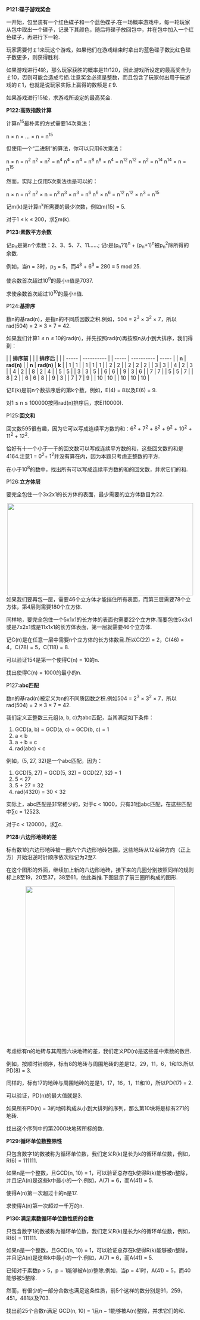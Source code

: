 
**P121:碟子游戏奖金**

一开始，包里装有一个红色碟子和一个蓝色碟子.在一场概率游戏中，每一轮玩家从包中取出一个碟子，记录下其颜色，随后将碟子放回包中，并在包中加入一个红色碟子，再进行下一轮.

玩家需要付￡1来玩这个游戏，如果他们在游戏结束时拿出的蓝色碟子数比红色碟子数更多，则获得胜利.

如果游戏进行4轮，那么玩家获胜的概率是11/120，因此游戏所设定的最高奖金为￡10，否则可能会造成亏损.注意奖金必须是整数，而且包含了玩家付出用于玩游戏的￡1，也就是说玩家实际上赢得的数额是￡9.

如果游戏进行15轮，求游戏所设定的最高奖金.







**P122:高效指数计算**

计算n<sup>15</sup>最朴素的方式需要14次乘法：

n × n × … × n = n<sup>15</sup>

但使用一个“二进制”的算法，你可以只用6次乘法：

n × n = n<sup>2</sup>
n<sup>2</sup> × n<sup>2</sup> = n<sup>4</sup>
n<sup>4</sup> × n<sup>4</sup> = n<sup>8</sup>
n<sup>8</sup> × n<sup>4</sup> = n<sup>12</sup>
n<sup>12</sup> × n<sup>2</sup> = n<sup>14</sup>
n<sup>14</sup> × n = n<sup>15</sup>

然而，实际上仅用5次乘法也是可以的：

n × n = n<sup>2</sup>
n<sup>2</sup> × n = n<sup>3</sup>
n<sup>3</sup> × n<sup>3</sup> = n<sup>6</sup>
n<sup>6</sup> × n<sup>6</sup> = n<sup>12</sup>
n<sup>12</sup> × n<sup>3</sup> = n<sup>15</sup>

记m(k)是计算n<sup>k</sup>所需要的最少次数，例如m(15) = 5.

对于1 ≤ k ≤ 200，求∑m(k).









**P123:素数平方余数**

记p<sub>n</sub>是第n个素数：2、3、5、7、11……; 记r是(p<sub>n</sub>?1)<sup>n</sup> + (p<sub>n</sub>+1)<sup>n</sup>被p<sub>n</sub><sup>2</sup>除所得的余数.

例如，当n = 3时，p<sub>3</sub> = 5，而4<sup>3</sup> + 6<sup>3</sup> = 280 ≡ 5 mod 25.

使余数首次超过10<sup>9</sup>的最小n值是7037.

求使余数首次超过10<sup>10</sup>的最小n值.





P124:**基排序**

数n的基rad(n)，是指n的不同质因数之积.例如，504 = 2<sup>3</sup> × 3<sup>2</sup> × 7，所以rad(504) = 2 × 3 × 7 = 42.

如果我们计算1 ≤ n ≤ 10的rad(n)，并先按照rad(n)再按照n从小到大排序，我们得到：

|       | **排序前**    |  |       | **排序后**    |       |
| ----- | ---------- |  | ----- | ---------- | ----- |
| **n** | **rad(n)** |  | **n** | **rad(n)** | **k** |
| 1     | 1          |  | 1     | 1          | 1     |
| 2     | 2          |  | 2     | 2          | 2     |
| 3     | 3          |  | 4     | 2          | 3     |
| 4     | 2          |  | 8     | 2          | 4     |
| 5     | 5          |  | 3     | 3          | 5     |
| 6     | 6          |  | 9     | 3          | 6     |
| 7     | 7          |  | 5     | 5          | 7     |
| 8     | 2          |  | 6     | 6          | 8     |
| 9     | 3          |  | 7     | 7          | 9     |
| 10    | 10         |  | 10    | 10         | 10    |

记E(k)是前n个数排序后的第k个数，例如，E(4) = 8以及E(6) = 9.

对1 ≤ n ≤ 100000按照rad(n)排序后，求E(10000).



P125:**回文和**

回文数595很有趣，因为它可以写成连续平方数的和：6<sup>2</sup> + 7<sup>2</sup> + 8<sup>2</sup> + 9<sup>2</sup> + 10<sup>2</sup> + 11<sup>2</sup> + 12<sup>2</sup>.

恰好有十一个小于一千的回文数可以写成连续平方数的和，这些回文数的和是4164.注意1 = 0<sup>2</sup>+ 1<sup>2</sup>并没有算在内，因为本题只考虑正整数的平方.

在小于10<sup>8</sup>的数中，找出所有可以写成连续平方数的和的回文数，并求它们的和.







P126:**立方体层**

要完全包住一个3x2x1的长方体的表面，最少需要的立方体数目为22.

<center>
  <a class="fancybox" href="../wp-content/uploads/2018/06/053cc8c312cbed4329a142e6865970f2.gif"><img src="../wp-content/uploads/2018/06/053cc8c312cbed4329a142e6865970f2.gif" alt="" width="499" height="247" /></a>
</center>如果我们要再包一层，需要46个立方体才能挡住所有表面，而第三层需要78个立方体，第4层则需要180个立方体.

同样地，要完全包住一个5x1x1的长方体的表面也需要22个立方体.而要包住5x3x1或是7x2x1或是11x1x1的长方体表面，第一层就需要46个立方体.

记C(n)是在任意一层中需要n个立方体的长方体数目.所以C(22) = 2，C(46) = 4，C(78) = 5，C(118) = 8.

可以验证154是第一个使得C(n) = 10的n.

找出使得C(n) = 1000的最小的n.



P127:**abc匹配**

数n的基rad(n)被定义为n的不同质因数之积.例如504 = 2<sup>3</sup> × 3<sup>2</sup> × 7，所以rad(504) = 2 × 3 × 7 = 42.

我们定义正整数三元组(a, b, c)为abc匹配，当其满足如下条件：

  1. GCD(a, b) = GCD(a, c) = GCD(b, c) = 1
  2. a < b
  3. a + b = c
  4. rad(abc) < c

例如，(5, 27, 32)是一个abc匹配，因为：

  1. GCD(5, 27) = GCD(5, 32) = GCD(27, 32) = 1
  2. 5 < 27
  3. 5 + 27 = 32
  4. rad(4320) = 30 < 32

实际上，abc匹配是非常稀少的，对于c < 1000，只有31组abc匹配，在这些匹配中∑c = 12523.

对于c < 120000，求∑c.











**P128:六边形地砖的差**

标有数1的六边形地砖被一圈六个六边形地砖包围，这些地砖从12点钟方向（正上方）开始沿逆时针顺序依次标记为2至7.

在这个图形的外面，继续加上新的六边形地砖，接下来的几圈分别按照同样的规则标上8至19，20至37，38至61，依此类推.下图显示了前三圈所构成的图形.

<center>
  <a class="fancybox" href="../wp-content/uploads/2018/06/ed3a05d48789410cc5bf46f031afe889.gif"><img src="../wp-content/uploads/2018/06/ed3a05d48789410cc5bf46f031afe889.gif" alt="" width="400" height="431" /></a>
</center>考虑标有n的地砖与其周围六块地砖的差，我们定义PD(n)是这些差中素数的数目.

例如，按顺时针顺序，标有8的地砖与周围地砖的差是12，29，11，6，1和13.所以PD(8) = 3.

同样的，标有17的地砖与周围地砖的差是1，17，16，1，11和10，所以PD(17) = 2.

可以验证，PD(n)的最大值就是3.

如果所有PD(n) = 3的地砖构成从小到大排列的序列，那么第10块将是标有271的地砖.

找出这个序列中的第2000块地砖所标的数.





**P129:循环单位数整除性**

只包含数字1的数被称为循环单位数，我们定义R(k)是长为k的循环单位数，例如，R(6) = 111111.

如果n是一个整数，且GCD(n, 10) = 1，可以验证总存在k使得R(k)能够被n整除，并且记A(n)是这些k中最小的一个.例如，A(7) = 6，而A(41) = 5.

使得A(n)第一次超过十的n是17.

求使得A(n)第一次超过一千万的n.





**P130:满足素数循环单位数性质的合数**

只包含数字1的数被称为循环单位数，我们定义R(k)是长为k的循环单位数，例如，R(6) = 111111.

如果n是一个整数，且GCD(n, 10) = 1，可以验证总存在k使得R(k)能够被n整除，并且记A(n)是这些k中最小的一个.例如，A(7) = 6，而A(41) = 5.

已知对于素数p > 5，p − 1能够被A(p)整除.例如，当p = 41时，A(41) = 5，而40能够被5整除.

然而，有很少的一部分合数也满足这条性质，前5个这样的数分别是91，259，451，481以及703.

找出前25个合数n满足
GCD(n, 10) = 1且n − 1能够被A(n)整除，并求它们的和.







